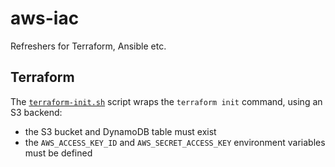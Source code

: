 # aws-iac
Refreshers for Terraform, Ansible etc.

## Terraform
The [`terraform-init.sh`](./terraform/scripts/terraform-init.sh) script wraps the `terraform init`
command, using an S3 backend:
* the S3 bucket and DynamoDB table must exist
* the `AWS_ACCESS_KEY_ID` and `AWS_SECRET_ACCESS_KEY` environment variables must be defined